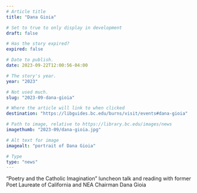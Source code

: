 ```yaml
---
# Article title
title: "Dana Gioia"

# Set to true to only display in development
draft: false

# Has the story expired?
expired: false

# Date to publish. 
date: 2023-09-22T12:00:56-04:00

# The story's year.
year: "2023"

# Not used much.
slug: "2023-09-dana-gioia"

# Where the article will link to when clicked
destination: "https://libguides.bc.edu/burns/visit/events#dana-gioia"

# Path to image, relative to https://library.bc.edu/images/news
imagethumb: "2023-09/dana-gioia.jpg"

# Alt text for image
imagealt: "portrait of Dana Gioia"

# Type
type: "news"
---
```


“Poetry and the Catholic Imagination” luncheon talk and reading with former Poet Laureate of California and NEA Chairman Dana Gioia
